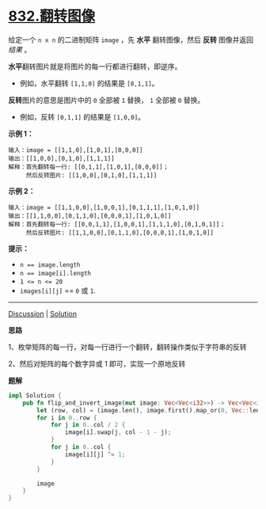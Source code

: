 # [832.翻转图像](https://leetcode-cn.com/problems/flipping-an-image/description/)

给定一个 `n x n` 的二进制矩阵 `image` ，先 **水平** 翻转图像，然后 **反转** 图像并返回 *结果* 。

**水平**翻转图片就是将图片的每一行都进行翻转，即逆序。

- 例如，水平翻转 `[1,1,0]` 的结果是 `[0,1,1]`。

**反转**图片的意思是图片中的 `0` 全部被 `1` 替换， `1` 全部被 `0` 替换。

- 例如，反转 `[0,1,1]` 的结果是 `[1,0,0]`。

 

**示例 1：**

```
输入：image = [[1,1,0],[1,0,1],[0,0,0]]
输出：[[1,0,0],[0,1,0],[1,1,1]]
解释：首先翻转每一行: [[0,1,1],[1,0,1],[0,0,0]]；
     然后反转图片: [[1,0,0],[0,1,0],[1,1,1]]
```

**示例 2：**

```
输入：image = [[1,1,0,0],[1,0,0,1],[0,1,1,1],[1,0,1,0]]
输出：[[1,1,0,0],[0,1,1,0],[0,0,0,1],[1,0,1,0]]
解释：首先翻转每一行: [[0,0,1,1],[1,0,0,1],[1,1,1,0],[0,1,0,1]]；
     然后反转图片: [[1,1,0,0],[0,1,1,0],[0,0,0,1],[1,0,1,0]]
```

 

**提示：**



- `n == image.length`
- `n == image[i].length`
- `1 <= n <= 20`
- `images[i][j]` == `0` 或 `1`.

------

[Discussion](https://leetcode-cn.com/problems/flipping-an-image/comments/) | [Solution](https://leetcode-cn.com/problems/flipping-an-image/solution/)

**思路**

1、枚举矩阵的每一行，对每一行进行一个翻转，翻转操作类似于字符串的反转

2、然后对矩阵的每个数字异或 1 即可，实现一个原地反转

**题解**

```rust
impl Solution {
    pub fn flip_and_invert_image(mut image: Vec<Vec<i32>>) -> Vec<Vec<i32>> {
        let (row, col) = (image.len(), image.first().map_or(0, Vec::len));
        for i in 0..row {
            for j in 0..col / 2 {
                image[i].swap(j, col - 1 - j);
            }
            for j in 0..col {
                image[i][j] ^= 1;
            }
        }

        image
    }
}
```


